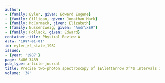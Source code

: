 ```yaml
---
author:
- {family: Eyler, given: Edward Eugene}
- {family: Gilligan, given: Jonathan Mark}
- {family: McCormack, given: Elizabeth}
- {family: Nussenzweig, given: "Andr\xE9"}
- {family: Pollack, given: Edward}
container-title: Physical Review A
date: '1987-01-01'
id: eyler_ef_state_1987
issued:
- {year: '1987'}
page: 3486-3489
pub_type: article-journal
title: Precise two-photon spectroscopy of $E\leftarrow X^*$ intervals in H2
volume: '36'
---
```

